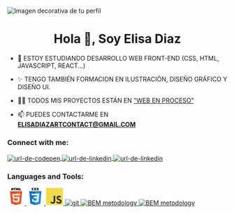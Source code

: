 ![Imagen decorativa de tu perfil](https://media.licdn.com/dms/image/D4E16AQGDmIlK4VHlig/profile-displaybackgroundimage-shrink_350_1400/0/1690565426380?e=1696464000&v=beta&t=X0nziPCCdV6KrrSb5vIlDVaYlrD7fUaetigqZDmVce0)

<!-- Generado con https://rahuldkjain.github.io/gh-profile-readme-generator/ -->
<h1 align="center">Hola 👋, Soy Elisa Diaz</h1>

- 🌱 ESTOY ESTUDIANDO DESARROLLO WEB FRONT-END (CSS, HTML, JAVASCRIPT, REACT...)

- ✨ TENGO TAMBIÉN FORMACION EN ILUSTRACIÓN, DISEÑO GRÁFICO Y DISEÑO UI.

- 👨‍💻 TODOS MIS PROYECTOS ESTÁN EN ["WEB EN PROCESO"](MIDOMINIO.COM)

- 📫 PUEDES CONTACTARME EN **ELISADIAZARTCONTACT@GMAIL.COM**

<h3 align="left">Connect with me:</h3>
<p align="left">
  <a href="https://codepen.io/elisadiazart" target="blank">
      <img align="center" src="https://raw.githubusercontent.com/rahuldkjain/github-profile-readme-generator/master/src/images/icons/Social/codepen.svg" alt="url-de-codepen" height="30" width="40" />
  </a>

  <a href="https://www.linkedin.com/in/elisa-diaz-cortes-25b308207/" target="blank">
      <img align="center" src="https://i.pinimg.com/originals/fa/1f/5b/fa1f5b2e196350cecadd3ab070cf41d3.png" alt="url-de-linkedin" height="40" width="40" />
  </a>
  <a href="https://www.behance.net/elisadiazart/projects" target="blank">
      <img align="center" src="https://cdn-icons-png.flaticon.com/512/145/145799.png" alt="url-de-linkedin" height="38" width="38"  />
  </a>
   
</p>

<h3 align="left">Languages and Tools:</h3>
<p align="left">

 <a href="[https://www.w3.org/html/](https://html.spec.whatwg.org/multipage/)" target="_blank" rel="noreferrer">
      <img src="https://raw.githubusercontent.com/devicons/devicon/master/icons/html5/html5-original-wordmark.svg" alt="html5" width="40" height="40"/> 
</a> 
<a href="https://www.w3.org/Style/CSS/" target="_blank" rel="noreferrer"> 
    <img src="https://raw.githubusercontent.com/devicons/devicon/master/icons/css3/css3-original-wordmark.svg" alt="css3" width="40" height="40"/> 
</a>

<a href="https://developer.mozilla.org/en-US/docs/Web/JavaScript" target="_blank" rel="noreferrer"> 
  <img src="https://raw.githubusercontent.com/devicons/devicon/master/icons/javascript/javascript-original.svg" alt="javascript" width="40" height="40"/> 
</a>

 <a href="https://git-scm.com/" target="_blank" rel="noreferrer"> 
    <img src="https://www.vectorlogo.zone/logos/git-scm/git-scm-icon.svg" alt="git" width="40" height="40"/> 
 </a>

  <a href="https://getbem.com/">
      <img src="http://jennyknuth.com/wp-content/uploads/2018/03/BEM-1.png" target="_blank" rel="noreferrer" width="40" height="40" alt="BEM metodology">
  </a>

  <a href="https://sass-lang.com/">
      <img src="https://upload.wikimedia.org/wikipedia/commons/thumb/9/96/Sass_Logo_Color.svg/2560px-Sass_Logo_Color.svg.png" target="_blank" rel="noreferrer" width="40" alt="BEM metodology">
  </a>

